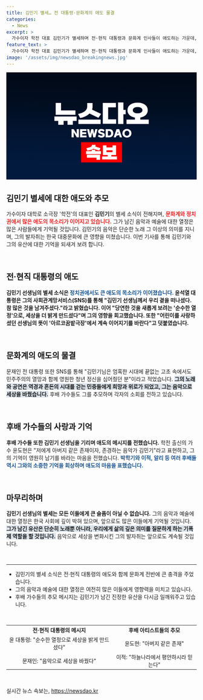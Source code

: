 ```yaml
---
title: 김민기 별세… 전 대통령·문화계의 애도 물결
categories:
  - News
excerpt: >
  가수이자 학전 대표 김민기가 별세하며 전·현직 대통령과 문화계 인사들이 애도하는 가운데, 그의 음악과 열정이 남긴 유산에 대한 회고가 이어지고 있다.
feature_text: >
  가수이자 학전 대표 김민기가 별세하며 전·현직 대통령과 문화계 인사들이 애도하는 가운데, 그의 음악과 열정이 남긴 유산에 대한 회고가 이어지고 있다.
image: '/assets/img/newsdao_breakingnews.jpg'
---
```


<p><img src="/assets/img/newsdao_breakingnews.jpg" alt="ranknews 속보" /></p>

<h2 data-ke-size="size26">김민기 별세에 대한 애도와 추모</h2>

<p data-ke-size="size16">가수이자 대학로 소극장 '학전'의 대표인 <b>김민기</b>의 별세 소식이 전해지며, <b><span style="color: #ee2323;">문화계와 정치권에서 많은 애도의 목소리가 이어지고 있습니다.</span></b> 그가 남긴 음악과 예술에 대한 열정은 많은 사람들에게 기억될 것입니다. 김민기의 음악은 단순한 노래 그 이상의 의미를 지니며, 그의 발자취는 한국 대중문화에 큰 영향을 미쳤습니다. 이번 기사를 통해 김민기와 그의 유산에 대한 기억을 되새겨 보려 합니다. </p>

<p data-ke-size="size16">&nbsp;</p>

<h2 data-ke-size="size26">전·현직 대통령의 애도</h2>

<p data-ke-size="size16"><b>김민기 선생님의 별세 소식은 <b><span style="color: #1a5490;">정치권에서도 큰 애도의 목소리가 이어졌습니다.</span></b> 윤석열 대통령은 그의 사회관계망서비스(SNS)를 통해 "김민기 선생님께서 우리 곁을 떠나셨다. 참 많은 것을 남겨주셨다."라고 밝혔습니다. 이어 "당연한 것을 새롭게 보려는 '순수한 열정'으로, 세상을 더 밝게 만드셨다"며 그의 영향을 회고했습니다. 또한 "어린이를 사랑하셨던 선생님의 뜻이 '아르코꿈밭극장'에서 계속 이어지기를 바란다"고 덧붙였습니다. </b></p>

<p data-ke-size="size16">&nbsp;</p>

<h2 data-ke-size="size26">문화계의 애도의 물결</h2>

<p data-ke-size="size16">문재인 전 대통령 또한 SNS를 통해 "김민기님은 엄혹한 시대에 끝없는 고초 속에서도 민주주의의 열망과 함께 영원한 청년 정신을 심어줬던 분"이라고 적었습니다. <b><span style="background-color: #21538527;">그의 노래와 공연은 역경과 혼돈의 시대를 걷는 민중들에게 희망과 위로가 되었고, 그는 음악으로 세상을 바꿨습니다.</span></b> 후배 가수들도 그를 추모하며 각자의 소회를 전하고 있습니다. </p>

<p data-ke-size="size16">&nbsp;</p>

<h2 data-ke-size="size26">후배 가수들의 사랑과 기억</h2>

<p data-ke-size="size16"><b>후배 가수들 또한 김민기 선생님을 기리며 애도의 메시지를 전했습니다.</b> 학전 출신의 가수 윤도현은 "저에게 아버지 같은 존재이자, 존경하는 음악가 김민기"라고 표현하고, 그의 기억이 영원히 남기를 바라는 마음을 전했습니다. <b><span style="color: #1a5490;">박학기와 이적, 알리 등 여러 후배들 역시 그와의 소중한 기억을 회상하며 애도의 마음을 표했습니다.</span></b> </p>

<p data-ke-size="size16">&nbsp;</p>

<h2 data-ke-size="size26">마무리하며</h2>

<p data-ke-size="size16"><b>김민기 선생님의 별세는 모든 이들에게 큰 슬픔이 아닐 수 없습니다.</b> 그의 음악과 예술에 대한 열정은 한국 사회에 깊이 박혀 있으며, 앞으로도 많은 이들에게 기억될 것입니다. <b><span style="background-color: #21538527;">그가 남긴 유산은 단순히 노래뿐 아니라, 우리에게 삶의 깊은 의미를 질문하게 하는 기폭제 역할을 할 것입니다.</span></b> 음악으로 세상을 변화시킨 그의 발자취는 앞으로도 계속될 것입니다. </p>

<p data-ke-size="size16">&nbsp;</p>

<hr />

<ul>
<li>김민기의 별세 소식은 전·현직 대통령의 애도와 함께 문화계 전반에 큰 충격을 주었습니다.</li>
<li>그의 음악과 예술에 대한 열정은 여전히 많은 이들에게 영향력을 미치고 있습니다.</li>
<li>후배 가수들의 추모 메시지는 김민기가 남긴 진정한 유산을 다시금 일깨워주고 있습니다.</li>
</ul>

<p data-ke-size="size16">&nbsp;</p>

<table style="width: 100%; text-align: center;">
<tr>
<td style="text-align: center; height: 17px;"><b>전·현직 대통령의 메시지</b></td>
<td style="text-align: center; height: 17px;"><b>후배 아티스트들의 추모</b></td>
</tr>
<tr>
<td style="text-align: center; height: 17px;">윤 대통령: "순수한 열정으로 세상을 밝게 만드셨다"</td>
<td style="text-align: center; height: 17px;">윤도현: "아버지 같은 존재"</td>
</tr>
<tr>
<td style="text-align: center; height: 17px;">문재인: "음악으로 세상을 바꿨다"</td>
<td style="text-align: center; height: 17px;">이적: "하늘나라에서 평안하시라 믿는다"</td>
</tr>
</table>

<p data-ke-size="size16">&nbsp;</p>
실시간 뉴스 속보는, <a href="https://newsdao.kr" rel="dofollow">https://newsdao.kr</a>


